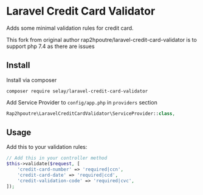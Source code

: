 # Laravel Credit Card Validator


Adds some minimal validation rules for credit card.

This fork from original author rap2hpoutre/laravel-credit-card-validator is to support php 7.4 as there are issues

## Install
Install via composer
```
composer require selay/laravel-credit-card-validator
```
Add Service Provider to `config/app.php` in `providers` section
```php
Rap2hpoutre\LaravelCreditCardValidator\ServiceProvider::class,
```

## Usage

Add this to your validation rules:

```php
// Add this in your controller method
$this->validate($request, [
    'credit-card-number' => 'required|ccn',
    'credit-card-date' => 'required|ccd',
    'credit-validation-code' => 'required|cvc',
]);
```
